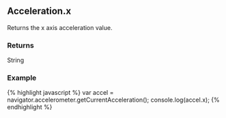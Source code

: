 Acceleration.x
-----------
Returns the x axis acceleration value.

### Returns ###
String

### Example ###
{% highlight javascript %}
	var accel = navigator.accelerometer.getCurrentAcceleration();
    console.log(accel.x);
{% endhighlight %}
